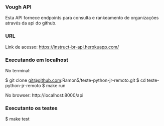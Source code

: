 ### Vough API

Esta API fornece endpoints para consulta e rankeamento de organizações através da api do github.

### URL 

Link de acesso: https://instruct-br-api.herokuapp.com/

### Executando em localhost

No terminal:

$ git clone git@github.com:Ramon5/teste-python-jr-remoto.git
$ cd teste-python-jr-remoto
$ make run

No browser: http://localhost:8000/api

### Executanto os testes

$ make test
